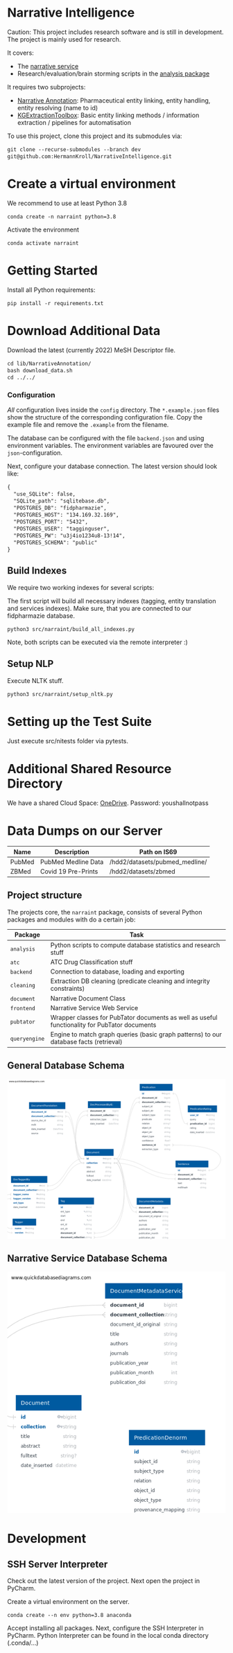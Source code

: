 # Narrative Intelligence
Caution: This project includes research software and is still in development.
The project is mainly used for research.

It covers:
- The [narrative service](http://134.169.32.177) 
- Research/evaluation/brain storming scripts in the [analysis package](src/narraint/analysis)

It requires two subprojects:
- [Narrative Annotation](https://github.com/HermannKroll/NarrativeAnnotation): Pharmaceutical entity linking, entity handling, entity resolving (name to id)
- [KGExtractionToolbox](https://github.com/HermannKroll/KGExtractionToolbox): Basic entity linking methods / information extraction / pipelines for automatisation


To use this project, clone this project and its submodules via:
```
git clone --recurse-submodules --branch dev git@github.com:HermannKroll/NarrativeIntelligence.git
```

# Create a virtual environment
We recommend to use at least Python 3.8
```
conda create -n narraint python=3.8
```

Activate the environment
```
conda activate narraint
```

# Getting Started
Install all Python requirements:
```
pip install -r requirements.txt
```


# Download Additional Data
Download the latest (currently 2022) MeSH Descriptor file. 
```
cd lib/NarrativeAnnotation/
bash download_data.sh
cd ../../
```


### Configuration
*All* configuration lives inside the `config` directory. 
The `*.example.json` files show the structure of the corresponding configuration file. 
Copy the example file and remove the `.example` from the filename.

The database can be configured with the file ``backend.json`` and using environment variables. 
The environment variables are favoured over the `json`-configuration. 


Next, configure your database connection. 
The latest version should look like:
```
{
  "use_SQLite": false,
  "SQLite_path": "sqlitebase.db",
  "POSTGRES_DB": "fidpharmazie",
  "POSTGRES_HOST": "134.169.32.169",
  "POSTGRES_PORT": "5432",
  "POSTGRES_USER": "tagginguser",
  "POSTGRES_PW": "u3j4io1234u8-13!14",
  "POSTGRES_SCHEMA": "public"
}
```


## Build Indexes
We require two working indexes for several scripts:

The first script will build all necessary indexes (tagging, entity translation and services indexes). 
Make sure, that you are connected to our fidpharmazie database.
```
python3 src/narraint/build_all_indexes.py
```

Note, both scripts can be executed via the remote interpreter :)

## Setup NLP 
Execute NLTK stuff.
```
python3 src/narraint/setup_nltk.py
```

# Setting up the Test Suite
Just execute src/nitests folder via pytests.

# Additional Shared Resource Directory
We have a shared Cloud Space: [OneDrive](https://1drv.ms/u/s!ArDgbq3ak3Zuh5oNxxBPfJSqqpB2cw?e=iMfQKR). Password: youshallnotpass


# Data Dumps on our Server
| Name | Description | Path on IS69 | 
| ------ | ------ | ------ | 
| PubMed | PubMed Medline Data | /hdd2/datasets/pubmed_medline/ |
| ZBMed | Covid 19 Pre-Prints | /hdd2/datasets/zbmed |


## Project structure
The projects core, the `narraint` package, consists of several Python packages and modules with do a certain job:

| Package | Task |
|-----------------|-----------------------------------------------------------------------------------------------|
| `analysis` | Python scripts to compute database statistics and research stuff |
| `atc` | ATC Drug Classification stuff |
| `backend` | Connection to database, loading and exporting |
| `cleaning` | Extraction DB cleaning (predicate cleaning and integrity constraints) |
| `document` | Narrative Document Class |
| `frontend` | Narrative Service Web Service |
| `pubtator` | Wrapper classes for PubTator documents as well as useful functionality for PubTator documents |
| `queryengine` | Engine to match graph queries (basic graph patterns) to our database facts (retrieval)

## General Database Schema
![DB Scheme](./docs/dbdiagram.png)

## Narrative Service Database Schema
![DB Scheme](./docs/dbdiagram_service.png)


# Development 
## SSH Server Interpreter
Check out the latest version of the project. 
Next open the project in PyCharm.

Create a virtual environment on the server.
```
conda create --n env python=3.8 anaconda
```

Accept installing all packages. 
Next, configure the SSH Interpreter in PyCharm. 
Python Interpreter can be found in the local conda directory (.conda/...)


